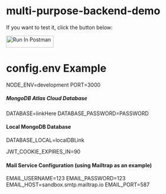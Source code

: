 # multi-purpose-backend-demo

If you want to test it, click the button below:

[<img src="https://run.pstmn.io/button.svg" alt="Run In Postman" style="width: 128px; height: 32px;">](https://god.gw.postman.com/run-collection/20378446-3eb76992-573f-49d9-98e8-c5fdc06c56d7?action=collection%2Ffork&source=rip_markdown&collection-url=entityId%3D20378446-3eb76992-573f-49d9-98e8-c5fdc06c56d7%26entityType%3Dcollection%26workspaceId%3Da9c8167b-3118-4dfa-9bad-8135cdc20147)


# config.env Example

NODE_ENV=development
PORT=3000

##### MongoDB Atlas Cloud Database
DATABASE=linkHere
DATABASE_PASSWORD=PASSWORD

#### Local MongoDB Database
DATABASE_LOCAL=localDBLink

JWT_COOKIE_EXPIRES_IN=90

#### Mail Service Configuration (using Mailtrap as an example)
EMAIL_USERNAME=123
EMAIL_PASSWORD=123
EMAIL_HOST=sandbox.smtp.mailtrap.io
EMAIL_PORT=587

